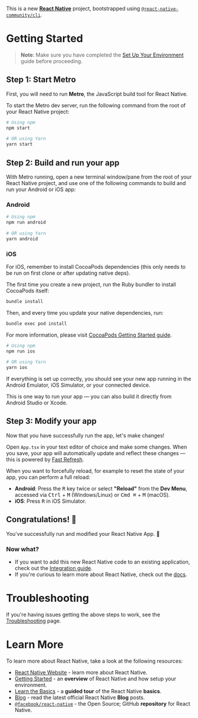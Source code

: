This is a new [**React Native**](https://reactnative.dev) project, bootstrapped using [`@react-native-community/cli`](https://github.com/react-native-community/cli).
 
# Getting Started
 
> **Note**: Make sure you have completed the [Set Up Your Environment](https://reactnative.dev/docs/set-up-your-environment) guide before proceeding.
 
## Step 1: Start Metro
 
First, you will need to run **Metro**, the JavaScript build tool for React Native.
 
To start the Metro dev server, run the following command from the root of your React Native project:
 
```sh
# Using npm
npm start
 
# OR using Yarn
yarn start
```
 
## Step 2: Build and run your app
 
With Metro running, open a new terminal window/pane from the root of your React Native project, and use one of the following commands to build and run your Android or iOS app:
 
### Android
 
```sh
# Using npm
npm run android
 
# OR using Yarn
yarn android
```
 
### iOS
 
For iOS, remember to install CocoaPods dependencies (this only needs to be run on first clone or after updating native deps).
 
The first time you create a new project, run the Ruby bundler to install CocoaPods itself:
 
```sh
bundle install
```
 
Then, and every time you update your native dependencies, run:
 
```sh
bundle exec pod install
```
 
For more information, please visit [CocoaPods Getting Started guide](https://guides.cocoapods.org/using/getting-started.html).
 
```sh
# Using npm
npm run ios
 
# OR using Yarn
yarn ios
```
 
If everything is set up correctly, you should see your new app running in the Android Emulator, iOS Simulator, or your connected device.
 
This is one way to run your app — you can also build it directly from Android Studio or Xcode.
 
## Step 3: Modify your app
 
Now that you have successfully run the app, let's make changes!
 
Open `App.tsx` in your text editor of choice and make some changes. When you save, your app will automatically update and reflect these changes — this is powered by [Fast Refresh](https://reactnative.dev/docs/fast-refresh).
 
When you want to forcefully reload, for example to reset the state of your app, you can perform a full reload:
 
- **Android**: Press the <kbd>R</kbd> key twice or select **"Reload"** from the **Dev Menu**, accessed via <kbd>Ctrl</kbd> + <kbd>M</kbd> (Windows/Linux) or <kbd>Cmd ⌘</kbd> + <kbd>M</kbd> (macOS).
- **iOS**: Press <kbd>R</kbd> in iOS Simulator.

## Congratulations! :tada:

You've successfully run and modified your React Native App. :partying_face:

### Now what?

- If you want to add this new React Native code to an existing application, check out the [Integration guide](https://reactnative.dev/docs/integration-with-existing-apps).
- If you're curious to learn more about React Native, check out the [docs](https://reactnative.dev/docs/getting-started).
 
# Troubleshooting
 
If you're having issues getting the above steps to work, see the [Troubleshooting](https://reactnative.dev/docs/troubleshooting) page.
 
# Learn More

To learn more about React Native, take a look at the following resources:

- [React Native Website](https://reactnative.dev) - learn more about React Native.
- [Getting Started](https://reactnative.dev/docs/environment-setup) - an **overview** of React Native and how setup your environment.
- [Learn the Basics](https://reactnative.dev/docs/getting-started) - a **guided tour** of the React Native **basics**.
- [Blog](https://reactnative.dev/blog) - read the latest official React Native **Blog** posts.
- [`@facebook/react-native`](https://github.com/facebook/react-native) - the Open Source; GitHub **repository** for React Native.
